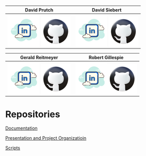 

| David Prutch | David Siebert |
|:---------------:|:----------:|
|   [![linkedin](https://github.com/201d8-team1/.github/blob/main/profile/icons8-linkedin-100.png)](https://www.linkedin.com/in/david-prutch-1027/) [![github](https://github.com/201d8-team1/.github/blob/main/profile/icons8-github-94.png)](https://github.com/PrutchD) | [![linkedin](https://github.com/201d8-team1/.github/blob/main/profile/icons8-linkedin-100.png)](https://www.linkedin.com/in/davidpsiebert/) [![github](https://github.com/201d8-team1/.github/blob/main/profile/icons8-github-94.png)](https://github.com/Siebert-David) |

| Gerald Reitmeyer | Robert Gillespie |
|:------------------:|:------------:|
|   [![linkedin](https://github.com/201d8-team1/.github/blob/main/profile/icons8-linkedin-100.png)](https://www.linkedin.com/in/gerald-reitmeyer/) [![github](https://github.com/201d8-team1/.github/blob/main/profile/icons8-github-94.png)](https://github.com/gerreit) | [![linkedin](https://github.com/201d8-team1/.github/blob/main/profile/icons8-linkedin-100.png)](https://www.linkedin.com/in/robert-gillespie-420918272/)[![github](https://github.com/201d8-team1/.github/blob/main/profile/icons8-github-94.png)](https://github.com/Puyallup253) |

# Repositories
[Documentation](https://github.com/DataVerse-Systems/Documentation)

[Presentation and Project Organizatioin](https://github.com/DataVerse-Systems/Presentation-and-Project-Organization-)

[Scripts](https://github.com/DataVerse-Systems/Scripts)